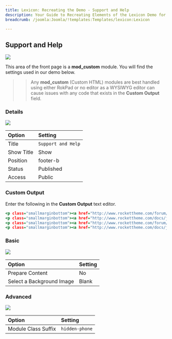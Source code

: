 ```yaml
---
title: Lexicon: Recreating the Demo - Support and Help
description: Your Guide to Recreating Elements of the Lexicon Demo for Joomla
breadcrumb: /joomla:Joomla/!templates:Templates/lexicon:Lexicon

---
```


Support and Help
-----

![][demo]

This area of the front page is a **mod_custom** module. You will find the settings used in our demo below.

>> Any **mod_custom** (Custom HTML) modules are best handled using either RokPad or no editor as a WYSIWYG editor can cause issues with any code that exists in the **Custom Output** field.

### Details

![][demo2]

| Option     | Setting            |  
| :--------- | :----------------- |  
| Title      | `Support and Help` |  
| Show Title | Show               |  
| Position   | footer-b           |  
| Status     | Published          |  
| Access     | Public             |  

### Custom Output

Enter the following in the **Custom Output** text editor.

~~~ .html
<p class="smallmarginbottom"><a href="http://www.rockettheme.com/forum/joomla-template-lexicon">Post in Forum Community</a></p>
<p class="smallmarginbottom"><a href="http://www.rockettheme.com/docs/joomla/templates/lexicon">Read Full Documentation</a></p>
<p class="smallmarginbottom"><a href="http://www.rockettheme.com/forum/joomla-template-lexicon">Send Support Email</a></p>
<p class="smallmarginbottom"><a href="http://www.rockettheme.com/docs/joomla/templates/lexicon">Create Premier Ticket</a></p>
~~~

### Basic

![][demo3]

| Option                    | Setting |  
| :------------------------ | :------ |  
| Prepare Content           | No      |  
| Select a Background Image | Blank   |

### Advanced

![][demo4]

| Option              | Setting        |  
| :------------------ | :------------- |  
| Module Class Suffix | `hidden-phone` |  

[demo]: assets/demo_10.jpeg
[demo2]: assets/demo_10a.jpeg
[demo3]: assets/demo_10b.jpeg
[demo4]: assets/demo_10c.jpeg

